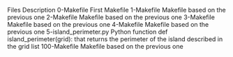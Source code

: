 Files	        Description
0-Makefile	First Makefile
1-Makefile	Makefile based on the previous one
2-Makefile	Makefile based on the previous one
3-Makefile	Makefile based on the previous one
4-Makefile	Makefile based on the previous one
5-island_perimeter.py	Python function def island_perimeter(grid): that returns the perimeter of the island described in the grid list
100-Makefile	Makefile based on the previous one

